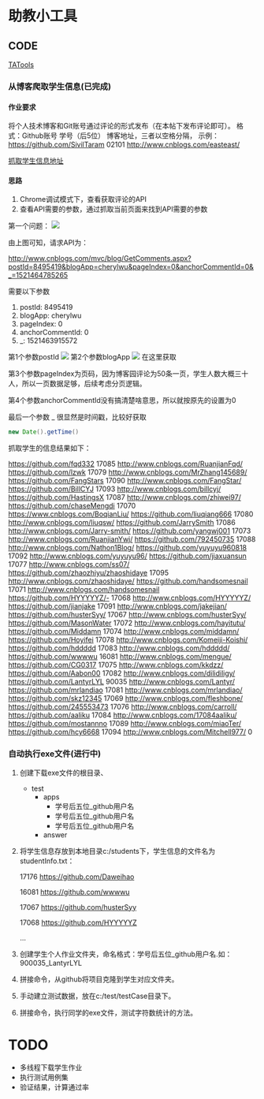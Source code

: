 # 助教小工具



## CODE
[TATools](https://github.com/cherylwu/TATools)


### 从博客爬取学生信息(已完成)

#### 作业要求

将个人技术博客和Git账号通过评论的形式发布（在本帖下发布评论即可）。
格式：Github账号 学号（后5位） 博客地址，三者以空格分隔，
示例：https://github.com/SivilTaram 02101 http://www.cnblogs.com/easteast/

[抓取学生信息地址](http://www.cnblogs.com/cherylwu/p/8495419.html)


#### 思路
1. Chrome调试模式下，查看获取评论的API
2. 查看API需要的参数，通过抓取当前页面来找到API需要的参数


第一个问题：
![](https://images2018.cnblogs.com/blog/682120/201803/682120-20180319210756789-1271431330.png)

由上图可知，请求API为：

http://www.cnblogs.com/mvc/blog/GetComments.aspx?postId=8495419&blogApp=cherylwu&pageIndex=0&anchorCommentId=0&_=1521464785265

需要以下参数

1. postId: 8495419
2. blogApp: cherylwu
3. pageIndex: 0
4. anchorCommentId: 0
5. _: 1521463915572



第1个参数postId
![](https://images2018.cnblogs.com/blog/682120/201803/682120-20180319211001886-1501693017.png)
第2个参数blogApp
![](https://images2018.cnblogs.com/blog/682120/201803/682120-20180319210913182-620364239.png)
在这里获取

第3个参数pageIndex为页码，因为博客园评论为50条一页，学生人数大概三十人，所以一页数据足够，后续考虑分页逻辑。

第4个参数anchorCommentId没有搞清楚啥意思，所以就按原先的设置为0

最后一个参数 _ 很显然是时间戳，比较好获取
```java
new Date().getTime()
```

抓取学生的信息结果如下：

https://github.com/fqd332 17085 http://www.cnblogs.com/RuanjianFqd/
https://github.com/lzwk 17079 http://www.cnblogs.com/MrZhang145689/
https://github.com/FangStars 17090 http://www.cnblogs.com/FangStar/
https://github.com/BillCYJ 17093 http://www.cnblogs.com/billcyj/
https://github.com/HastingsX 17087 http://www.cnblogs.com/zhiwei97/
https://github.com/chaseMengdi 17070 https://www.cnblogs.com/BoqianLiu/
https://github.com/liuqiang666 17080 http://www.cnblogs.com/liuqsw/
https://github.com/JarrySmith 17086 http://www.cnblogs.com/Jarry-smith/
https://github.com/yangwj001 17073 http://www.cnblogs.com/RuanjianYwj/
https://github.com/792450735 17088 http://www.cnblogs.com/Nathon1Blog/
https://github.com/yuyuyu960818 17092 http://www.cnblogs.com/yuyuyu96/
https://github.com/jiaxuansun 17077 http://www.cnblogs.com/ss07/
https://github.com/zhaozhiyu/zhaoshidaye 17095 http://www.cnblogs.com/zhaoshidaye/
https://github.com/handsomesnail 17071 http://www.cnblogs.com/handsomesnail
https://github.com/HYYYYYZ/- 17068 http://www.cnblogs.com/HYYYYYZ/
https://github.com/jianjake 17091 http://www.cnblogs.com/jakejian/
https://github.com/husterSyy/ 17067 http://www.cnblogs.com/husterSyy/
https://github.com/MasonWater 17072 http://www.cnblogs.com/hayitutu/
https://github.com/Middamn 17074 http://www.cnblogs.com/middamn/
https://github.com/Hoyifei 17078 http://www.cnblogs.com/Komeiji-Koishi/
https://github.com/hddddd 17083 http://www.cnblogs.com/hddddd/
https://github.com/wwwwu 16081 http://www.cnblogs.com/mengue/
https://github.com/CG0317 17075 http://www.cnblogs.com/kkdzz/
https://github.com/Aabon00 17082 http://www.cnblogs.com/dilidiligy/
https://github.com/LantyrLYL 90035 http://www.cnblogs.com/Lantyr/
https://github.com/mrlandiao 17081 http://www.cnblogs.com/mrlandiao/
https://github.com/skz12345 17069 http://www.cnblogs.com/fleshbone/
https://github.com/245553473 17076 http://www.cnblogs.com/carroll/
https://github.com/aaliku 17084 http://www.cnblogs.com/17084aaliku/
https://github.com/mostannno 17089 http://www.cnblogs.com/miaoTer/
https://github.com/hcy6668 17094 http://www.cnblogs.com/Mitchell977/
0


### 自动执行exe文件(进行中)
1. 创建下载exe文件的根目录、
    - test
        - apps
            - 学号后五位_github用户名
            - 学号后五位_github用户名
            - 学号后五位_github用户名
        - answer
    
2. 将学生信息存放到本地目录c:/students下，学生信息的文件名为studentInfo.txt：
      
      17176	https://github.com/Daweihao
      
      16081	https://github.com/wwwwu
      
      17067	https://github.com/husterSyy
      
      17068	https://github.com/HYYYYYZ
      
      ...

3. 创建学生个人作业文件夹，命名格式：学号后五位_github用户名.如：900035_LantyrLYL

4. 拼接命令，从github将项目克隆到学生对应文件夹。

5. 手动建立测试数据，放在c:/test/testCase目录下。

6. 拼接命令，执行同学的exe文件，测试字符数统计的方法。

# TODO 
- 多线程下载学生作业
- 执行测试用例集
- 验证结果，计算通过率